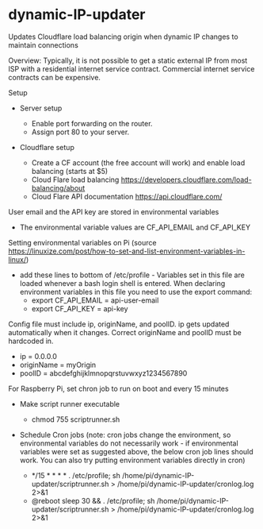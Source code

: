 # dynamic-IP-updater
Updates Cloudflare load balancing origin when dynamic IP changes to maintain connections


Overview: Typically, it is not possible to get a static external IP from most ISP with a residential internet service contract. Commercial internet service contracts can be expensive.

Setup
* Server setup
	* Enable port forwarding on the router.
	* Assign port 80 to your server.

* Cloudflare setup
	* Create a CF account (the free account will work) and enable load balancing (starts at $5)
	* Cloud Flare load balancing https://developers.cloudflare.com/load-balancing/about
	* Cloud Flare API documentation https://api.cloudflare.com/

User email and the API key are stored in environmental variables
* The environmental variable values are CF_API_EMAIL and CF_API_KEY

Setting environmental variables on Pi (source https://linuxize.com/post/how-to-set-and-list-environment-variables-in-linux/)
* add these lines to bottom of /etc/profile - Variables set in this file are loaded whenever a bash login shell is entered. When declaring environment variables in this file you need to use the export command:
	* export CF_API_EMAIL = api-user-email
	* export CF_API_KEY = api-key

Config file must include ip, originName, and poolID. ip gets updated automatically when it changes. Correct originName and poolID must be hardcoded in.
* ip = 0.0.0.0 
* originName = myOrigin
* poolID = abcdefghijklmnopqrstuvwxyz1234567890

For Raspberry Pi, set chron job to run on boot and every 15 minutes
* Make script runner executable
	* chmod 755 scriptrunner.sh
* Schedule Cron jobs (note: cron jobs change the environment, so environmental variables do not necessarily work - if environmental variables were set as suggested above, the below cron job lines should work. You can also try putting environment variables directly in cron)

	* */15 * * * * . /etc/profile; sh /home/pi/dynamic-IP-updater/scriptrunner.sh > /home/pi/dynamic-IP-updater/cronlog.log 2>&1
	* @reboot sleep 30 && . /etc/profile; sh /home/pi/dynamic-IP-updater/scriptrunner.sh > /home/pi/dynamic-IP-updater/cronlog.log 2>&1